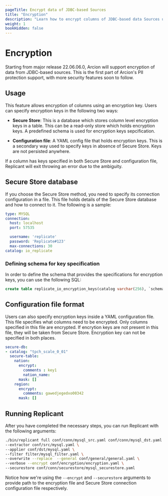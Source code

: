 ```yaml
---
pageTitle: Encrypt data of JDBC-based Sources
title: "Encryption"
description: "Learn how to encrypt columns of JDBC-based data Sources using encryption keys, and run Replicant with encryption enabled."
weight: 1
bookHidden: false
---
```


# Encryption

Starting from major release 22.06.06.0, Arcion will support encryption of data from JDBC-based sources. This is the first part of Arcion's PII protection support, with more security features soon to follow.

## Usage

This feature allows encryption of columns using an encryption key. Users can specify encryption keys in the following two ways:

- **Secure Store**: This is a database which stores column level encryption keys in a table. This can be a read-only store which holds encryption keys. A predefined schema is used for encryption keys sepcification.

- **Configuration file**: A YAML config file that holds encryption keys. This is a secondary way used to specify keys in absence of Secure Store. Keys are not persisted anywhere. 

If a column has keys specified in both Secure Store and configuration file, Replicant will exit throwing an error due to the ambiguity. 

 
## Secure Store database
If you choose the Secure Store method, you need to specify its connection configuration in a file. This file holds details of the Secure Store database and how to connect to it. The following is a sample:

```YAML
type: MYSQL
connection:
  host: localhost
  port: 57535

  username: 'replicate'
  password: 'Replicate#123'
  max-connections: 30
catalog: io_replicate
```
 
### Defining schema for key specification
In order to define the schema that provides the specifications for encryption keys, you can use the following SQL:

```SQL
create table replicate_io_encryption_keys(catalog varchar(256), `schema` varchar(256), table_name varchar(256), column_name varchar(256), encryption_key varchar(256));
```

## Configuration file format
Users can also specify encryption keys inside a YAML configuration file. This file specifies what columns need to be encrypted. Only columns specified in this file are encrypted. If encrytion keys are not present in this file, they will be taken from Secure Store. Encryption key can not be specified in both places. 

```YAML 
secure-db:
- catalog: "tpch_scale_0_01"
  secure-table:
    nation:
      encrypt:
        comments : key1
        nation_name:
      mask: []
    region:
      encrypt:
        comments: gawedjegedxo00342
      mask: []
```

## Running Replicant
After you have completed the necessary steps, you can run Replicant with the following arguments:

```sh
./bin/replicant full conf/conn/mysql_src.yaml conf/conn/mysql_dst.yaml \
--extractor conf/src/mysql.yaml \ 
--applier conf/dst/mysql.yaml \
--filter filter/mysql_filter.yaml \
--overwrite --replace  --general conf/general/general.yaml \
--verbose --encrypt conf/encryption/encryption.yaml \
--securestore conf/conn/securestore/mysql_securestore.yaml
```

Notice how we're using the `--encrypt` and `--securestore` arguments to provide path to the encryption file and Secure Store connection configuration file respectively.